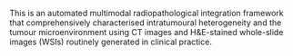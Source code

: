 This is an automated multimodal radiopathological integration framework that comprehensively characterised intratumoural heterogeneity and the tumour microenvironment using CT images and H&E-stained whole-slide images (WSIs) routinely generated in clinical practice.
